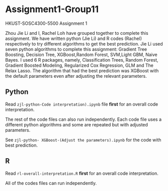 # Assignment1-Group11
HKUST-SOSC4300-5500 Assignment 1

Zhou Jie Li and I, Rachel Loh have grouped together to complete this assignment. We have written python (Jie Li) and R codes (Rachel) respectively to try different  algorithms to get the best prediction. Jie Li used seven python algorithms to complete this assignment: Gradient Tree Boosting, Decision Tree, XGBoost,Random Forest, SVM,Light GBM, Naive Bayes. I used 6 R packages, namely, Classification Trees, Random Forest, Gradient Boosted Modeling, Regularized Cox Regression, GLM and The Relax Lasso. The algorithm that had the best prediction was XGBoost with the default parameters even after adjusting the relevant parameters. 

## Python 
Read ```zjl-python-Code interpretation).ipynb``` file **first** for an overall code interpretation.

The rest of the code files can also run independently. Each code file uses a different python algorithms and some are repeated but with adjusted parameters. 

See ```zjl-python- XGBoost-(Adjust the parameters).ipynb``` for the code with best prediction.

## R
Read ```rl-overall-interpretation.R``` **first** for an overall code interpretation.

All of the codes files can run independently. 

